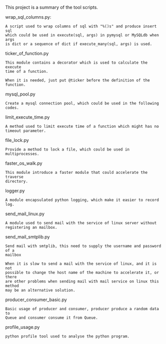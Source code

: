 This project is a summary of the tool scripts.

wrap_sql_columns.py:

    A script used to wrap columns of sql with "%()s" and produce insert sql
    which could be used in execute(sql, args) in pymysql or MySQLdb when args
    is dict or a sequence of dict if execute_many(sql, args) is used.

ticker_of_function.py
    
    This module contains a decorator which is used to calculate the execute 
    time of a function.

    When it is needed, just put @ticker before the definition of the function.

mysql_pool.py
    
    Create a mysql connection pool, which could be used in the following codes.

limit_execute_time.py

    A method used to limit execute time of a function which might has no 
    timeout parameter.

file_lock.py
    
    Provide a method to lock a file, which could be used in multiprocesses.
    
faster_os_walk.py
    
    This module introduce a faster module that could accelerate the traverse 
    directory.

logger.py
    
    A module encapsulated python logging, which make it easier to record log.

send_mail_linux.py

    A module used to send mail with the service of linux server without
    registering an mailbox.

send_mail_smtplib.py

    Send mail with smtplib, this need to supply the username and password of a
    mailbox

    When it is slow to send a mail with the service of linux, and it is not
    possible to change the host name of the machine to accelerate it, or there
    are other problems when sending mail with mail service on linux this method
    may be an alternative solution.

producer_consumer_basic.py

    Basic usage of producer and consumer, producer produce a random data to
    Queue and consumer consume it from Queue.

profile_usage.py

    python profile tool used to analyse the python program.